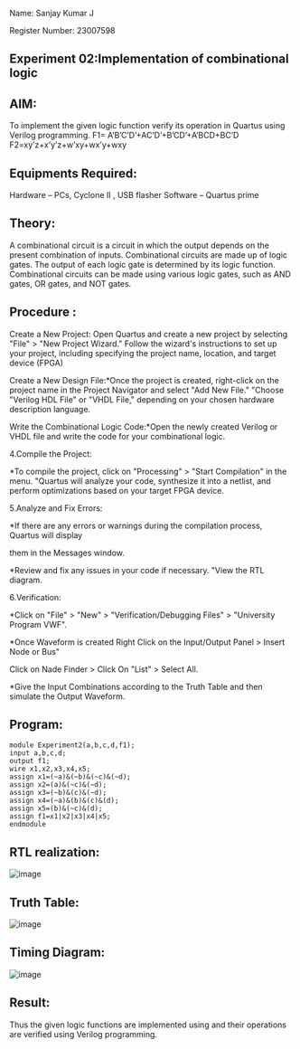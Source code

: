 Name: Sanjay Kumar J

Register Number: 23007598

## Experiment 02:Implementation of combinational logic
## AIM:
To implement the given logic function verify its operation in Quartus using Verilog programming. F1= A’B’C’D’+AC’D’+B’CD’+A’BCD+BC’D F2=xy’z+x’y’z+w’xy+wx’y+wxy

## Equipments Required:
Hardware – PCs, Cyclone II , USB flasher Software – Quartus prime

## Theory:
A combinational circuit is a circuit in which the output depends on the present combination of inputs. Combinational circuits are made up of logic gates. The output of each logic gate is determined by its logic function. Combinational circuits can be made using various logic gates, such as AND gates, OR gates, and NOT gates.

## Procedure :
Create a New Project: Open Quartus and create a new project by selecting "File" > "New Project Wizard." Follow the wizard's instructions to set up your project, including specifying the project name, location, and target device (FPGA)

 Create a New Design File:*Once the project is created, right-click on the project name in the Project Navigator and select "Add New File." "Choose "Verilog HDL File" or "VHDL File," depending on your chosen hardware description language.
 
Write the Combinational Logic Code:*Open the newly created Verilog or VHDL file and write the code for your combinational logic.

4.Compile the Project:

*To compile the project, click on "Processing" > "Start Compilation" in the menu. "Quartus will analyze your code, synthesize it into a netlist, and perform optimizations based on your target FPGA device.

5.Analyze and Fix Errors:

*If there are any errors or warnings during the compilation process, Quartus will display

them in the Messages window.

*Review and fix any issues in your code if necessary. "View the RTL diagram.

6.Verification:

*Click on "File" > "New" > "Verification/Debugging Files" > "University Program VWF".

*Once Waveform is created Right Click on the Input/Output Panel > Insert Node or Bus"

Click on Nade Finder > Click On "List" > Select All.

*Give the Input Combinations according to the Truth Table and then simulate the Output Waveform.

## Program:
```
module Experiment2(a,b,c,d,f1);
input a,b,c,d;
output f1;
wire x1,x2,x3,x4,x5;
assign x1=(~a)&(~b)&(~c)&(~d);
assign x2=(a)&(~c)&(~d);
assign x3=(~b)&(c)&(~d);
assign x4=(~a)&(b)&(c)&(d);
assign x5=(b)&(~c)&(d);
assign f1=x1|x2|x3|x4|x5;
endmodule
```
## RTL realization:

![image](https://github.com/user-attachments/assets/98d18249-2fb3-4dea-ae6f-4f28c78dc5f4)

## Truth Table:

![image](https://github.com/user-attachments/assets/4b4612fd-8ef3-4c73-8935-eb466682f521)

## Timing Diagram:

![image](https://github.com/user-attachments/assets/5c1dbc53-73da-418c-bedf-e24b994307a4)

## Result:
Thus the given logic functions are implemented using and their operations are verified using Verilog programming.
